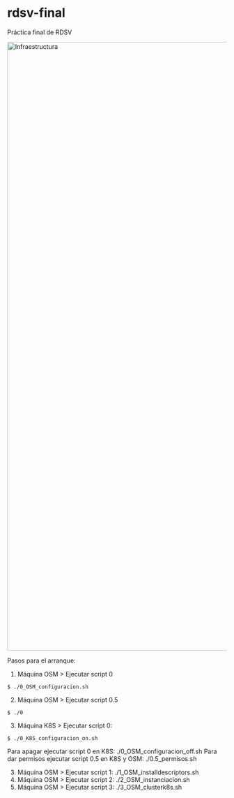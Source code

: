 # rdsv-final
Práctica final de RDSV

<img width="1395" alt="Infraestructura" src="https://user-images.githubusercontent.com/105986456/216118337-e11710e1-2a81-46bf-8f75-eb3921a15caf.png">

Pasos para el arranque:
1. Máquina OSM > Ejecutar script 0
```
$ ./0_OSM_configuracion.sh
```
2. Máquina OSM > Ejecutar script 0.5
```
$ ./0
```
3. Máquina K8S > Ejecutar script 0: 
```
$ ./0_K8S_configuracion_on.sh
```
Para apagar ejecutar script 0 en K8S: ./0_OSM_configuracion_off.sh
Para dar permisos ejecutar script 0.5 en K8S y OSM: ./0.5_permisos.sh

3. Máquina OSM > Ejecutar script 1: ./1_OSM_installdescriptors.sh
4. Máquina OSM > Ejecutar script 2: ./2_OSM_instanciacion.sh
5. Máquina OSM > Ejecutar script 3: ./3_OSM_clusterk8s.sh

